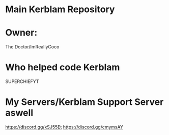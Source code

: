 # Main Kerblam Repository
# Owner: 
The Doctor/ImReallyCoco
# Who helped code Kerblam
SUPERCHIEFYT 
# My Servers/Kerblam Support Server aswell 
https://discord.gg/xSJ55Et
https://discord.gg/cmymsAY 
